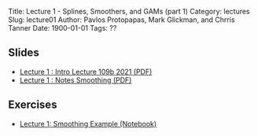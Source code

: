 Title: Lecture 1 - Splines, Smoothers, and GAMs (part 1)
Category: lectures
Slug: lecture01
Author: Pavlos Protopapas, Mark Glickman, and Chrris Tanner
Date: 1900-01-01
Tags: ??

## Slides
- [Lecture 1 : Intro Lecture 109b 2021 (PDF)]({attach}presentation/intro-lecture_109b_2021.pdf)
- [Lecture 1 : Notes Smoothing (PDF)]({attach}presentation/notes-smoothing.pdf)

## Exercises
- [Lecture 1: Smoothing Example (Notebook)]({filename}notebook/cs109b_smoothing_2021_FINAL.ipynb)